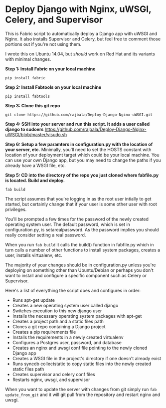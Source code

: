# Deploy Django with Nginx, uWSGI, Celery, and Supervisor

This is Fabric script to automatically deploy a Django app with uWSGI and Nginx. It also installs Supervisor and Celery, but feel free to comment those portions out if you're not using them.  

I wrote this on Ubuntu 14.04, but *should* work on Red Hat and its variants with minimal changes.  

**Step 1:  Install Fabric on your local machine**
```shell
pip install fabric
```

**Step 2:  Install Fabtools on your local machine**
```shell
pip install fabtools
```

**Step 3:  Clone this git repo**
```shell
git clone https://github.com/rajbala/Deploy-Django-Nginx-uWSGI.git
```

**Step 4:  SSH into your server and run this script.  It adds a user called django to sudoers**
https://github.com/rajbala/Deploy-Django-Nginx-uWSGI/blob/master/visudo.sh

**Step 6:  Setup a few paramters in configuration.py with the location of your server, etc.**
Minimally, you'll need to set the HOSTS constant with location of your deployment target which could be your local machine.  You can use your own Django app, but you may need to change the paths if you already have a WSGI file, etc.  

**Step 5:  CD into the directory of the repo you just cloned where fabfile.py is located.  Build and deploy.**
```shell
fab build
```
The script assumes that you're logging in as the root user intially to get started, but certainly change that if your user is some other user with root privileges.

You'll be prompted a few times for the password of the newly created operating system user. The default password, which is set in configuration.py, is setarealpassword.  As the password implies you should really consider setting a real password.  

When you run ```fab build``` it calls the build() function in fabfile.py which in turn calls a number of other functions to install system packages, creates a user, installs virtualenv, etc.

The majority of your changes should be in configuration.py unless you're deploying on something other than Ubuntu/Debian or perhaps you don't want to install and configure a specific component such as Celery or Supervisor.

Here's a list of everything the script does and configures in order:

- Runs apt-get update
- Creates a new operating system user called django
- Switches execution to this new django user
- Installs the necessary operating system packages with apt-get
- Creates a project path and a static files path
- Clones a git repo containing a Django project
- Creates a pip requirements file
- Installs the requirements in a newly created virtualenv
- Configures a Postgres user, password, and database
- Creates an nginx and uwsgi conf file pointing to the newly cloned Django app
- Creates a WSGI file in the project's directory if one doesn't already exist
- Runs syncdb collectstatic to copy static files into the newly created static files path
- Creates supervisor and celery conf files
- Restarts nginx, uwsgi, and supervisor

When you want to update the server with changes from git simply run ```fab update_from_git``` and it will git pull from the repository and restart nginx and uwsgi.
